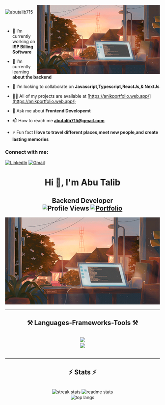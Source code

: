 <!--
**abutalib715/abutalib715** is a ✨ _special_ ✨ repository because its `README.md` (this file) appears on your GitHub profile.

Here are some ideas to get you started:

- 🔭 I’m currently working on ...
- 🌱 I’m currently learning ...
- 👯 I’m looking to collaborate on ...
- 🤔 I’m looking for help with ...
- 💬 Ask me about ...
- 📫 How to reach me: ...
- 😄 Pronouns: ...
- ⚡ Fun fact: ...

<h1 align="center">Hi 👋, I'm Md. Anik Khan</h1>
<h3 align="center">A passionate Frontend Developer from Bangladesh</h3>
-->
<img align="right" alt="Coding" width="400" src="https://github.com/abutalib715/abutalib715/blob/main/banner.gif?raw=true">

<p align="left"> <img src="https://komarev.com/ghpvc/?username=abutalib715&label=Profile%20views&color=0e75b6&style=flat" alt="abutalib715" /> </p>

<p align="left"> <a href="https://twitter.com/abutalib715" target="blank"><img src="https://img.shields.io/twitter/follow/?logo=twitter&style=for-the-badge" alt="" /></a> </p>

- 🔭 I’m currently working on **ISP Billing Software**

- 🌱 I’m currently learning **about the backend**

- 👯 I’m looking to collaborate on **Javascript,Typescript,ReactJs,& NextJs**

- 👨‍💻 All of my projects are available at [https://anikportfolio.web.app/](https://anikportfolio.web.app/)

- 💬 Ask me about **Frontend Developemt**

- 📫 How to reach me **abutalib715@gmail.com**

- ⚡ Fun fact **I love to travel different places,meet new people,and create lasting memories**

<h3 align="left">Connect with me:</h3>
<p align="left">
<a href="https://www.linkedin.com/in/abutalib715/" rel="nofollow"><img alt="LinkedIn" src="https://camo.githubusercontent.com/639243a5d790b40f07e59e0751c9280b6e0120541c64e8ac6a5067b8393a40be/68747470733a2f2f696d672e736869656c64732e696f2f62616467652f6c696e6b6564696e2532302d2532333030373742352e7376673f267374796c653d666c6174266c6f676f3d6c696e6b6564696e266c6f676f436f6c6f723d7768697465" data-canonical-src="https://img.shields.io/badge/linkedin%20-%230077B5.svg?&amp;style=flat&amp;logo=linkedin&amp;logoColor=white" style="max-width: 100%;"></a>
<a href="mailto:abutalib715@gmail.com">
  <img alt="Gmail" src="https://camo.githubusercontent.com/7e309a69e7ba420e841844b03cf3cb6beec3915d10a51fac6463cfaf230a7e8c/68747470733a2f2f696d672e736869656c64732e696f2f62616467652f476d61696c2d4431343833363f7374796c653d666c6174266c6f676f3d676d61696c266c6f676f436f6c6f723d7768697465" data-canonical-src="https://img.shields.io/badge/Gmail-D14836?style=flat&amp;logo=gmail&amp;logoColor=white" style="max-width: 100%;"></a>
</p>

<h1 align="center">Hi 👋, I'm Abu Talib</h1>
<h2 align="center">
  Backend Developer <br>
  <img src="https://komarev.com/ghpvc/?username=abutalib715&color=dc143c&style=for-the-badge" alt="Profile Views" style="height:21px;">
  <a href="https://www.showwcase.com/abutalib715" target="_blank">
    <img src="https://img.shields.io/badge/Portfolio-543DE0?style=for-the-badge&logo=About.me&logoColor=white" alt="Portfolio" style="height:22px;">
  </a>
</h2>
<div align="center">
 <img alt="GIF" src="https://github.com/abutalib715/abutalib715/blob/main/banner.gif?raw=true" />
</div>

 <hr/>
 
<h2 align="center">⚒️ Languages-Frameworks-Tools ⚒️</h2>
<br/>
<div align="center">
      <img src="https://skillicons.dev/icons?i=java,spring,postgresql,php,laravel,mysql" /><br>
    <img src="https://skillicons.dev/icons?i=javascript,typescript,react,vuejs,gitlab,git,idea,phpstorm" /><br>
</div>

<br/>
<hr/>

<h2 align="center">⚡ Stats ⚡</h2>
<br>
<div align=center>
  <img width=390 src="https://github-readme-streak-stats-salesp07.vercel.app/?user=abutalib715&count_private=true&theme=react&border_radius=10" alt="streak stats"/>
  <img width=390 src="https://github-readme-stats-salesp07.vercel.app/api?username=abutalib715&count_private=true&show_icons=true&theme=react&rank_icon=github&border_radius=10" alt="readme stats" />
  <br/>
  <img width=325 align="center" src="https://github-readme-stats-salesp07.vercel.app/api/top-langs/?username=abutalib715&hide=HTML&langs_count=8&layout=compact&theme=react&border_radius=10&size_weight=0.5&count_weight=0.5&exclude_repo=github-readme-stats" alt="top langs" />
</div>

<br/><br/>
